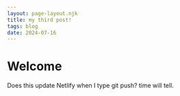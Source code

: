 ```yaml
---
layout: page-layout.njk
title: my third post!
tags: blog
date: 2024-07-16
---
```


# Welcome

Does this update Netlify when I type git push? time will tell.